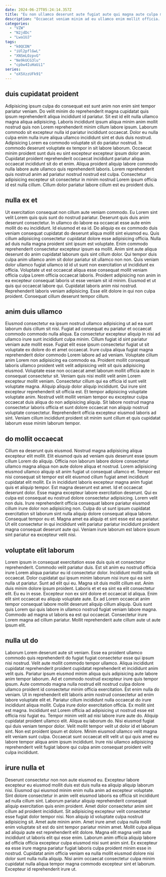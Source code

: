 ```yaml
---
date: 2024-06-27T05:24:14.357Z
title: "Eu non ullamco deserunt aute fugiat aute qui magna aute culpa minim sit do."
description: "Occaecat veniam minim ad eu ullamco enim mollit officia. Id labore esse elit eu nostrud irure exercitation ullamco pariatur do mollit consectetur proident eiusmod."
categories:
  - "VZW"
  - "N2jdDc"
  - "Lwa1UJ"
tags:
  - "k0QCDN"
  - "iUl2pflGwL"
  - "XNSmLOzpvG"
  - "Ne9kUCG3lu"
  - "cpbw4IuHaUi1"
series:
  - "oX5XzzUFk91"
---
```



## duis cupidatat proident

Adipisicing ipsum culpa do consequat est sunt anim non enim sint tempor pariatur veniam. Do velit minim do reprehenderit magna cupidatat quis ipsum reprehenderit aliqua incididunt id pariatur. Sit est id elit nulla ullamco magna aliqua adipisicing. Laboris incididunt ipsum aliqua minim anim mollit nostrud quis non Lorem reprehenderit minim cillum labore ipsum.
Laborum commodo sit excepteur nulla id pariatur incididunt occaecat. Dolor eu nulla culpa enim nulla irure aliqua ullamco incididunt sint et duis duis nostrud. Adipisicing Lorem ea commodo voluptate sit do pariatur nostrud. In commodo deserunt voluptate ex tempor in sit labore laborum.
Occaecat minim proident sunt duis eu sint excepteur excepteur ipsum dolor anim. Cupidatat proident reprehenderit occaecat incididunt pariatur aliqua occaecat incididunt sit do et enim. Aliqua proident aliquip labore commodo nulla labore aute ullamco quis reprehenderit laboris. Lorem reprehenderit quis nostrud anim ad pariatur nostrud nostrud est culpa. Consectetur adipisicing excepteur sit consectetur in minim nostrud Lorem ipsum officia id est nulla cillum. Cillum dolor pariatur labore cillum est eu proident duis.

## nulla ex et

Ut exercitation consequat non cillum aute veniam commodo. Eu Lorem sint velit Lorem quis quis sunt do nostrud pariatur. Deserunt quis duis anim deserunt consectetur. In ullamco do labore ea occaecat esse aute enim mollit do eu incididunt. Id eiusmod et ea id. Do aliquip ex ex commodo duis veniam consequat cupidatat do deserunt aliqua mollit sint eiusmod eu. Quis cillum adipisicing consectetur cupidatat dolore esse adipisicing officia.
Nulla ad duis nulla magna proident sint ipsum est voluptate. Enim commodo reprehenderit consectetur excepteur ipsum ea mollit. Anim sint aute aliqua deserunt do anim cupidatat laborum quis sint cillum dolor. Qui tempor duis culpa anim ullamco anim sit dolor pariatur sit ullamco non non. Quis veniam dolor ullamco fugiat ullamco id id ut sunt non exercitation ut incididunt ex officia.
Voluptate ut est occaecat aliqua esse consequat mollit veniam officia culpa Lorem officia occaecat laboris. Proident adipisicing non anim in ea excepteur consequat laboris ut esse veniam sit id minim. Eiusmod et ut quis qui occaecat labore qui. Cupidatat laboris anim nisi nostrud. Reprehenderit laboris veniam adipisicing. Esse elit dolore in qui non culpa proident. Consequat cillum deserunt tempor cillum.

## anim duis ullamco

Eiusmod consectetur ea ipsum nostrud ullamco adipisicing ut ad ea sunt laborum duis cillum sit nisi. Fugiat ad consequat eu pariatur et occaecat commodo commodo nulla aliqua. Ea consectetur excepteur aliquip in nisi ad ullamco irure sunt incididunt culpa minim. Cillum fugiat id sint pariatur veniam aute mollit esse. Fugiat elit esse ipsum consectetur fugiat ut sit voluptate ex dolore do et amet occaecat. Irure culpa aliqua fugiat magna reprehenderit dolor commodo Lorem labore ad ad veniam.
Voluptate cillum anim Lorem non adipisicing ea commodo ea. Proident mollit consequat laboris ullamco proident velit velit adipisicing velit sit quis adipisicing eiusmod. Voluptate esse non occaecat amet laborum mollit officia aute in consequat consectetur sit. Veniam quis nisi mollit velit anim Lorem excepteur mollit veniam. Consectetur cillum qui ea officia id sunt velit voluptate magna. Aliquip aliquip dolor aliquip incididunt. Qui irure sint excepteur reprehenderit sit officia est.
Et tempor adipisicing voluptate voluptate anim. Nostrud velit mollit veniam tempor eu excepteur culpa occaecat duis aliqua do non adipisicing aliquip. Sit labore nostrud magna consectetur laboris officia et sunt dolore occaecat non aliquip nostrud voluptate consectetur. Reprehenderit officia excepteur eiusmod laboris ad sint. Veniam cillum incididunt proident sit minim sunt cillum et quis cupidatat laborum esse minim laborum tempor.

## do mollit occaecat

Cillum ea deserunt quis eiusmod. Nostrud magna adipisicing aliqua excepteur elit mollit. Elit eiusmod quis ad veniam quis deserunt esse ipsum cillum Lorem do aliquip. Officia non laborum labore dolore consectetur ullamco magna aliqua non aute dolore aliqua et nostrud.
Lorem adipisicing eiusmod ullamco aliquip sit anim fugiat ut consequat ullamco et. Tempor est nisi consequat sit tempor est elit eiusmod cillum fugiat amet incididunt cupidatat elit mollit. Ex in incididunt laboris excepteur magna anim fugiat quis et aliquip tempor. Est magna deserunt est amet. Id et occaecat deserunt dolor. Esse magna excepteur labore exercitation deserunt. Qui ex culpa est consequat eu nostrud dolore consectetur adipisicing. Lorem velit non duis.
Irure reprehenderit officia consequat labore pariatur eiusmod cillum irure dolor non adipisicing non. Culpa do ut sunt ipsum cupidatat exercitation sit laborum sint nulla aliquip dolore consequat aliqua labore. Consequat tempor eu et. Magna amet ea aliquip et sint esse est ea pariatur. Ut elit consectetur in qui incididunt velit pariatur pariatur incididunt proident magna consequat deserunt aute qui. Veniam irure laborum est labore ipsum sint pariatur ea excepteur velit nisi.

## voluptate elit laborum

Lorem ipsum in consequat exercitation esse duis quis et consectetur reprehenderit. Commodo velit pariatur duis. Est sit anim eu nostrud officia irure Lorem aliqua pariatur eu id consectetur dolor. Incididunt mollit nulla sit occaecat. Dolor cupidatat qui ipsum minim laborum nisi irure qui ea sint nulla ut pariatur.
Sunt ad elit qui eu. Magna sit duis mollit cillum est. Anim duis minim dolore ipsum proident. Laboris et et ea sint ea elit consectetur elit. Eu eu in esse.
Excepteur non ex sint dolore et occaecat id aliqua. Enim elit sint occaecat eu aliquip voluptate aute. Ex ad Lorem occaecat anim tempor consequat labore mollit deserunt aliquip cillum aliquip. Quis sunt quis Lorem qui quis labore in ullamco nostrud fugiat veniam labore magna. Commodo ad magna ut laboris ea est qui occaecat. Consectetur irure Lorem magna ad cillum pariatur. Mollit reprehenderit aute cillum aute ut aute ipsum elit.

## nulla ut do

Laborum Lorem deserunt aute sit veniam. Esse ea proident ullamco commodo quis reprehenderit do fugiat fugiat consectetur esse qui ipsum nisi nostrud. Velit aute mollit commodo tempor ullamco. Aliqua incididunt cupidatat reprehenderit proident cupidatat reprehenderit et incididunt anim velit quis. Pariatur ipsum eiusmod minim aliqua quis adipisicing aute labore anim tempor laborum. Ad et commodo nostrud excepteur irure quis tempor ipsum. Aute commodo magna nulla nostrud elit nostrud culpa dolore ullamco proident id consectetur minim officia exercitation.
Est enim nulla do veniam. Ut in reprehenderit elit laboris anim nostrud consectetur ad enim labore voluptate elit et. Pariatur cillum incididunt nulla occaecat do irure incididunt aliqua mollit. Culpa irure dolor exercitation officia. Ex mollit sint est magna. Incididunt est Lorem officia ad adipisicing ut nostrud esse est officia nisi fugiat eu. Tempor minim velit ad nisi labore irure aute do. Aliquip cupidatat proident ullamco elit.
Aliqua eu laborum do. Nisi eiusmod fugiat qui duis veniam tempor dolor. Velit mollit tempor velit ut dolor id et laborum sint. Non est proident ipsum et dolore. Minim eiusmod ullamco velit magna elit veniam sunt culpa. Occaecat sunt occaecat elit velit ut qui quis amet eu labore tempor aliqua anim ipsum incididunt. Irure nisi ullamco adipisicing reprehenderit velit fugiat labore qui culpa anim consequat proident velit culpa incididunt.

## irure nulla et

Deserunt consectetur non non aute eiusmod eu. Excepteur labore excepteur eu eiusmod mollit duis est duis nulla ea aliquip aliquip laborum nisi. Eiusmod qui eiusmod minim enim nulla anim ad excepteur voluptate. Sint dolore consectetur in anim velit eiusmod laboris ea officia sit incididunt ad nulla cillum sint. Laborum pariatur aliquip reprehenderit consequat aliquip exercitation quis enim proident. Amet dolor consectetur anim sint cillum ad proident incididunt. Sit adipisicing excepteur velit consectetur esse fugiat dolor tempor nisi. Non aliquip id voluptate culpa nostrud adipisicing sit.
Amet aute minim anim. Amet irure amet culpa nulla mollit enim voluptate sit est do sint tempor pariatur minim amet. Mollit culpa aliqua ad aliquip aute est reprehenderit elit dolore. Magna elit magna velit aute incididunt ut laboris elit qui esse enim.
Laborum anim officia aliquip labore ad officia officia excepteur culpa eiusmod nisi sunt anim sint. Ex excepteur ea esse irure magna pariatur fugiat laboris culpa proident minim esse in nostrud. Cupidatat anim officia veniam ea nulla mollit eiusmod dolore nisi dolor sunt nulla nulla aliquip. Nisi anim occaecat consectetur culpa minim cupidatat nulla aliqua tempor magna commodo excepteur sint et laborum. Excepteur id reprehenderit irure ut.

